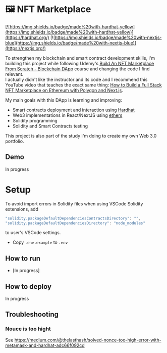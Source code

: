 # 🖼️ NFT Marketplace

[![https://img.shields.io/badge/made%20with-hardhat-yellow](https://img.shields.io/badge/made%20with-hardhat-yellow)](https://hardhat.org/)
[![https://img.shields.io/badge/made%20with-nextjs-blue](https://img.shields.io/badge/made%20with-nextjs-blue)](https://nextjs.org/)

To strengthen my blockchain and smart contract development skills, I'm building this project while following Udemy's [Build An NFT Marketplace From Scratch - Blockchain DApp](https://www.udemy.com/course/build-an-nft-marketplace-from-scratch-blockchain-dapp/) course and changing the code I find relevant.  
I actually didn't like the instructor and its code and I recommend this YouTube video that teaches the exact same thing: [How to Build a Full Stack NFT Marketplace on Ethereum with Polygon and Next.js](https://www.youtube.com/watch?v=GKJBEEXUha0).

My main goals with this DApp is learning and improving:

- Smart contracts deployment and interaction using [Hardhat](https://hardhat.org/)
- Web3 implementations in React/NextJS using [ethers](https://docs.ethers.io/v5/)
- Solidity programming
- Solidity and Smart Contracts testing

This project is also part of the study I'm doing to create my own Web 3.0 portfolio.

## Demo

In progress

# Setup

To avoid import errors in Solidity files when using VSCode Solidity extensions, add

```js
"solidity.packageDefaultDependenciesContractsDirectory": "",
"solidity.packageDefaultDependenciesDirectory": "node_modules"
```

to user's VSCode settings.

- Copy `.env.example` to `.env`

## How to run

- [In progress]

## How to deploy

In progress

## Troubleshooting

### Nouce is too hight

See https://medium.com/@thelasthash/solved-nonce-too-high-error-with-metamask-and-hardhat-adc66f092cd
